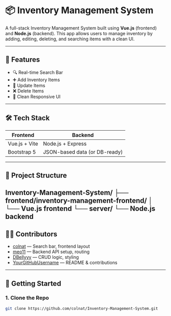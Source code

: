 # 📦 Inventory Management System

A full-stack Inventory Management System built using **Vue.js** (frontend) and **Node.js** (backend). This app allows users to manage inventory by adding, editing, deleting, and searching items with a clean UI.

---

## 🚀 Features

- 🔍 Real-time Search Bar
- ➕ Add Inventory Items
- 📝 Update Items
- ❌ Delete Items
- 🎨 Clean Responsive UI

---

## 🛠 Tech Stack

| Frontend         | Backend        |
|------------------|----------------|
| Vue.js + Vite    | Node.js + Express |
| Bootstrap 5      | JSON-based data (or DB-ready) |

---

## 📁 Project Structure
Inventory-Management-System/
├── frontend/inventory-management-frontend/
│   └── Vue.js frontend
└── server/
└── Node.js backend
---

## 🧑‍💻 Contributors

- [colnat](https://github.com/colnat) — Search bar, frontend layout
- [meo11](https://github.com/meo11) — Backend API setup, routing
- [DBellyyy](https://github.com/DBellyyy) — CRUD logic, styling
- [YourGitHubUsername](https://github.com/arsh7deep) — README & contributions

---

## 🔧 Getting Started

### 1. Clone the Repo

```bash
git clone https://github.com/colnat/Inventory-Management-System.git
